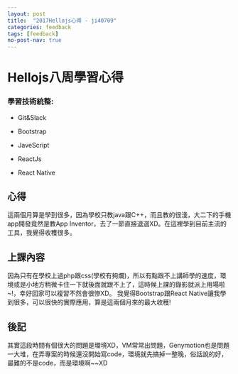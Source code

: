 ```yaml
---
layout: post
title:  "2017Hellojs心得 - ji40709"
categories: feedback
tags: [feedback]
no-post-nav: true
---
```


# Hellojs八周學習心得

### 學習技術統整:

- Git&Slack

- Bootstrap 

- JaveScript

- ReactJs
- React Native

## 心得
這兩個月算是學到很多，因為學校只教java跟C++，而且教的很淺，大二下的手機app開發竟然是教App Inventor，去了一節直接退選XD。在這裡學到目前主流的工具，我覺得收穫很多。
## 上課內容
因為只有在學校上過php跟css(學校有夠爛)，所以有點跟不上講師學的速度，環境或是小地方稍微卡住一下就後面就跟不上了，這時候上課的錄影就派上用場啦~!，幸好回家可以複習不然會很慘XD。
我覺得Bootstrap跟React Native讓我學到很多，可以很快的實際應用，算是這兩個月來的最大收穫!
## 後記
其實這段時間有個很大的問題是環境XD，VM常常出問題，Genymotion也是問題一大堆，在弄專案的時候還沒開始寫code，環境就先搞掉一整晚，俗話說的好，最難的不是code，而是環境啊~~XD